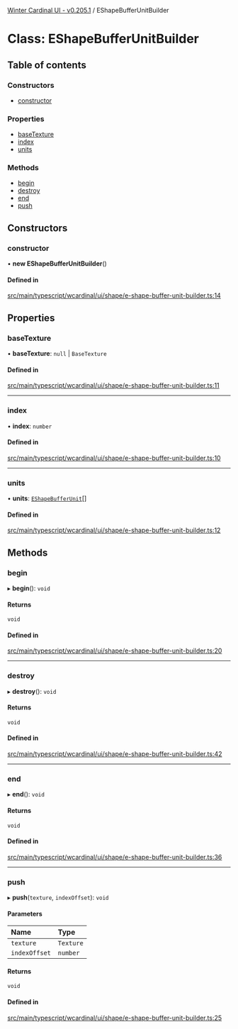 [Winter Cardinal UI - v0.205.1](../index.md) / EShapeBufferUnitBuilder

# Class: EShapeBufferUnitBuilder

## Table of contents

### Constructors

- [constructor](EShapeBufferUnitBuilder.md#constructor)

### Properties

- [baseTexture](EShapeBufferUnitBuilder.md#basetexture)
- [index](EShapeBufferUnitBuilder.md#index)
- [units](EShapeBufferUnitBuilder.md#units)

### Methods

- [begin](EShapeBufferUnitBuilder.md#begin)
- [destroy](EShapeBufferUnitBuilder.md#destroy)
- [end](EShapeBufferUnitBuilder.md#end)
- [push](EShapeBufferUnitBuilder.md#push)

## Constructors

### constructor

• **new EShapeBufferUnitBuilder**()

#### Defined in

[src/main/typescript/wcardinal/ui/shape/e-shape-buffer-unit-builder.ts:14](https://github.com/winter-cardinal/winter-cardinal-ui/blob/v0.205.1/src/main/typescript/wcardinal/ui/shape/e-shape-buffer-unit-builder.ts#L14)

## Properties

### baseTexture

• **baseTexture**: ``null`` \| `BaseTexture`

#### Defined in

[src/main/typescript/wcardinal/ui/shape/e-shape-buffer-unit-builder.ts:11](https://github.com/winter-cardinal/winter-cardinal-ui/blob/v0.205.1/src/main/typescript/wcardinal/ui/shape/e-shape-buffer-unit-builder.ts#L11)

___

### index

• **index**: `number`

#### Defined in

[src/main/typescript/wcardinal/ui/shape/e-shape-buffer-unit-builder.ts:10](https://github.com/winter-cardinal/winter-cardinal-ui/blob/v0.205.1/src/main/typescript/wcardinal/ui/shape/e-shape-buffer-unit-builder.ts#L10)

___

### units

• **units**: [`EShapeBufferUnit`](EShapeBufferUnit.md)[]

#### Defined in

[src/main/typescript/wcardinal/ui/shape/e-shape-buffer-unit-builder.ts:12](https://github.com/winter-cardinal/winter-cardinal-ui/blob/v0.205.1/src/main/typescript/wcardinal/ui/shape/e-shape-buffer-unit-builder.ts#L12)

## Methods

### begin

▸ **begin**(): `void`

#### Returns

`void`

#### Defined in

[src/main/typescript/wcardinal/ui/shape/e-shape-buffer-unit-builder.ts:20](https://github.com/winter-cardinal/winter-cardinal-ui/blob/v0.205.1/src/main/typescript/wcardinal/ui/shape/e-shape-buffer-unit-builder.ts#L20)

___

### destroy

▸ **destroy**(): `void`

#### Returns

`void`

#### Defined in

[src/main/typescript/wcardinal/ui/shape/e-shape-buffer-unit-builder.ts:42](https://github.com/winter-cardinal/winter-cardinal-ui/blob/v0.205.1/src/main/typescript/wcardinal/ui/shape/e-shape-buffer-unit-builder.ts#L42)

___

### end

▸ **end**(): `void`

#### Returns

`void`

#### Defined in

[src/main/typescript/wcardinal/ui/shape/e-shape-buffer-unit-builder.ts:36](https://github.com/winter-cardinal/winter-cardinal-ui/blob/v0.205.1/src/main/typescript/wcardinal/ui/shape/e-shape-buffer-unit-builder.ts#L36)

___

### push

▸ **push**(`texture`, `indexOffset`): `void`

#### Parameters

| Name | Type |
| :------ | :------ |
| `texture` | `Texture` |
| `indexOffset` | `number` |

#### Returns

`void`

#### Defined in

[src/main/typescript/wcardinal/ui/shape/e-shape-buffer-unit-builder.ts:25](https://github.com/winter-cardinal/winter-cardinal-ui/blob/v0.205.1/src/main/typescript/wcardinal/ui/shape/e-shape-buffer-unit-builder.ts#L25)
